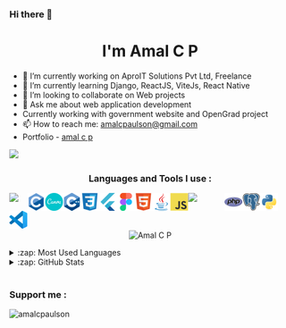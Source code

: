 ### Hi there 👋

<h1 align="center">I'm Amal C P</h1>

- 🔭 I’m currently working on AproIT Solutions Pvt Ltd, Freelance
- 🌱 I’m currently learning Django, ReactJS, ViteJs, React Native
- 👯 I’m looking to collaborate on Web projects
- 💬 Ask me about web application development
- Currently working with government website and OpenGrad project
- 📫 How to reach me: amalcpaulson@gmail.com
- Portfolio - <a href="https://amalcpaulson.vercel.app">amal c p </a>

<img src="https://visitor-badge.laobi.icu/badge?page_id=amalcpaulson"/></p>

<h3 align="center">Languages and Tools I use :</h3>
<img align="left" width="32px"  src="https://raw.githubusercontent.com/rmolinamir/typescript-cheatsheet/master/TypeScript.png" />
<img align="left" width="32px"  src="https://raw.githubusercontent.com/devicons/devicon/master/icons/c/c-original.svg" />
<img align="left" width="32px"  src="https://raw.githubusercontent.com/devicons/devicon/master/icons/canva/canva-original.svg" />
<img align="left" width="32px"  src="https://raw.githubusercontent.com/devicons/devicon/master/icons/cplusplus/cplusplus-original.svg" />
<img align="left" width="32px"  src="https://raw.githubusercontent.com/devicons/devicon/master/icons/css3/css3-original.svg" />
<img align="left" width="32px"  src="https://raw.githubusercontent.com/devicons/devicon/master/icons/flutter/flutter-original.svg" />
<img align="left" width="32px"  src="https://raw.githubusercontent.com/devicons/devicon/master/icons/figma/figma-original.svg" />
<img align="left" width="32px"  src="https://raw.githubusercontent.com/devicons/devicon/master/icons/html5/html5-original.svg" />
<img align="left" width="32px"  src="https://raw.githubusercontent.com/devicons/devicon/master/icons/java/java-original.svg" />
<img align="left" width="32px"  src="https://raw.githubusercontent.com/devicons/devicon/master/icons/javascript/javascript-original.svg" />
<img align="left" width="65px"  src="https://www.logo.wine/a/logo/MySQL/MySQL-Logo.wine.svg" />
<img align="left" width="32px"  src="https://raw.githubusercontent.com/devicons/devicon/master/icons/php/php-original.svg" />
<img align="left" width="32px"  src="https://raw.githubusercontent.com/devicons/devicon/master/icons/postgresql/postgresql-original.svg" />
<img align="left" width="32px"  src="https://raw.githubusercontent.com/devicons/devicon/master/icons/python/python-original.svg" />
<img align="left" width="32px"  src="https://raw.githubusercontent.com/devicons/devicon/master/icons/vscode/vscode-original.svg" />



<br /><br />
<br />



<p align="center"> <img align="center" src="https://github-readme-streak-stats.herokuapp.com/?user=amalcpaulson&" alt="Amal C P" /></p>
<details>
  <summary>:zap: Most Used Languages</summary>
<img align="left" alt="Anna's GitHub Top Languages" src="https://github-readme-stats.vercel.app/api/top-langs/?username=amalcpaulson" />
</details>

<details>
  <summary>:zap: GitHub Stats</summary>
<div align="center"><img src="https://github-readme-stats.vercel.app/api?username=amalcpaulson&show_icons=true&count_private=true&hide_border=true" align="center" /></div>  
</details>

<br />
<h3 align="left">Support me :</h3>
<p><a href="https://www.buymeacoffee.com/amalcp"> <img align="left" src="https://cdn.buymeacoffee.com/buttons/v2/default-yellow.png" height="50" width="210" alt="amalcpaulson" /></a></p>





